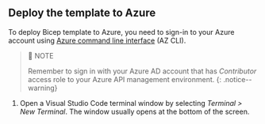## Deploy the template to Azure

To deploy Bicep template to Azure, you need to sign-in to your Azure account using [Azure command line interface](https://docs.microsoft.com/en-us/cli/azure/what-is-azure-cli) (AZ CLI). 

> 🚩 NOTE
>
> Remember to sign in with your Azure AD account that has _Contributor_ access role to your Azure API management environment.
{: .notice--warning}

1. Open a Visual Studio Code terminal window by selecting _Terminal > New Terminal_. The window usually opens at the bottom of the screen.